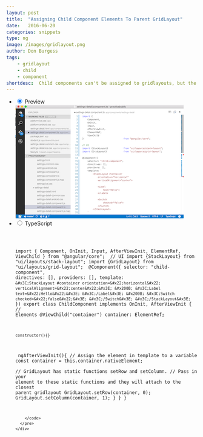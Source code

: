 ```yaml
---
layout: post
title:  "Assigning Child Component Elements To Parent GridLayout"
date:   2016-06-20
categories: snippets
type: ng
image: /images/gridlayout.png
author: Don Burgess
tags: 
    - gridlayout
    - child
    - component
shortdesc: 	Child components can't be assigned to gridlayouts, but the child component's elements can be
---
```

<ul class="tabs clearfix">
  <li>
    <input type="radio" name="tabs" id="tab1" checked />
    <label for="tab1">Preview</label>
    <div id="tab-content1" class="tab-content">
        <img src="/images/gridlayout.png">
    </div>
  </li>
    
  <li>
    <input type="radio" name="tabs" id="tab2" />
    <label for="tab2">TypeScript</label>
    <div id="tab-content2" class="tab-content">
      <pre class="language-javascript">
        <code>

import {
    Component,
    OnInit,
    Input,
    AfterViewInit,
    ElementRef,
    ViewChild
}                               from "@angular/core";
​
// UI
import {StackLayout}            from "ui/layouts/stack-layout";
import {GridLayout}             from "ui/layouts/grid-layout";
​
@Component({
    selector: "child-component",
    directives: [],
    providers: [],
    template: `
        &#x3C;StackLayout #container
            orientation=&#x22;horizontal&#x22;
            verticalAlignment=&#x22;center&#x22;&#x3E;
&#x200B;
            &#x3C;Label
                text=&#x22;Hello&#x22;&#x3E;
            &#x3C;/Label&#x3E;
&#x200B;
            &#x3C;Switch
                checked=&#x22;false&#x22;&#x3E;
            &#x3C;/Switch&#x3E;
        &#x3C;/StackLayout&#x3E;
    `
})
export class ChildComponent implements OnInit, AfterViewInit {
​
    // Elements
    @ViewChild("container") container: ElementRef;
    
    constructor(){}
​
    ngAfterViewInit(){
        // Assign the element in template to a variable
      	const container = <StackLayout>this.container.nativeElement;
​		
		// GridLayout has static functions setRow and setColumn.
		// Pass in your element to these static functions and they will attach to the closest parent gridlayout
        GridLayout.setRow(container, 0);
        GridLayout.setColumn(container, 1);
        }
    }
}

		
        </code>
      </pre>
    </div>
  </li>
    
</ul>
